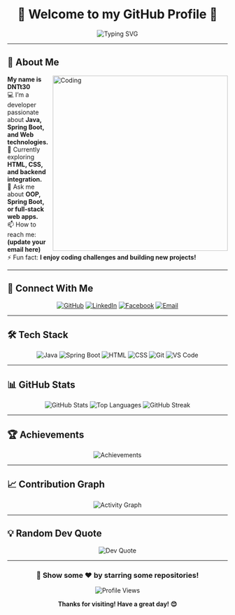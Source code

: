 <div align="center">

# 🌟 Welcome to my GitHub Profile 🌟

<img src="https://readme-typing-svg.herokuapp.com?font=Fira+Code&size=32&duration=2800&pause=2000&color=00D9FF&center=true&vCenter=true&width=600&lines=Hi+there!+I'm+DNTt30;Welcome+to+my+GitHub!" alt="Typing SVG" />

</div>

---

## 👋 About Me

<img align="right" alt="Coding" width="400" src="https://raw.githubusercontent.com/abhisheknaiidu/abhisheknaiidu/master/code.gif">

**My name is DNTt30**  
💻 I’m a developer passionate about **Java, Spring Boot, and Web technologies.**  
🌱 Currently exploring **HTML, CSS, and backend integration.**  
💬 Ask me about **OOP, Spring Boot, or full-stack web apps.**  
📫 How to reach me: **(update your email here)**  
⚡ Fun fact: **I enjoy coding challenges and building new projects!**

---

## 🔗 Connect With Me

<div align="center">

[![GitHub](https://img.shields.io/badge/GitHub-DNTt30-181717?style=for-the-badge&logo=github)](https://github.com/DNTt30)
[![LinkedIn](https://img.shields.io/badge/LinkedIn-Connect-0077B5?style=for-the-badge&logo=linkedin)](https://linkedin.com)
[![Facebook](https://img.shields.io/badge/Facebook-Follow-1877F2?style=for-the-badge&logo=facebook)](https://byvn.net/XW6g)
[![Email](https://img.shields.io/badge/Email-Contact_me-D14836?style=for-the-badge&logo=gmail&logoColor=white)](mailto:duongngoctund2004@gmail.com)

</div>

---

## 🛠️ Tech Stack

<div align="center">

![Java](https://img.shields.io/badge/Java-ED8B00?style=for-the-badge&logo=openjdk&logoColor=white)
![Spring Boot](https://img.shields.io/badge/Spring_Boot-6DB33F?style=for-the-badge&logo=spring-boot&logoColor=white)
![HTML](https://img.shields.io/badge/HTML5-E34F26?style=for-the-badge&logo=html5&logoColor=white)
![CSS](https://img.shields.io/badge/CSS3-1572B6?style=for-the-badge&logo=css3&logoColor=white)
![Git](https://img.shields.io/badge/Git-F05032?style=for-the-badge&logo=git&logoColor=white)
![VS Code](https://img.shields.io/badge/VS_Code-007ACC?style=for-the-badge&logo=visual-studio-code&logoColor=white)

</div>

---

## 📊 GitHub Stats

<div align="center">

![GitHub Stats](https://github-readme-stats.vercel.app/api?username=DNTt30&show_icons=true&theme=radical)
![Top Languages](https://github-readme-stats.vercel.app/api/top-langs/?username=DNTt30&layout=compact&theme=radical)
![GitHub Streak](https://github-readme-streak-stats.herokuapp.com/?user=DNTt30&theme=radical)

</div>

---

## 🏆 Achievements

<div align="center">

![Achievements](https://github-profile-trophy.vercel.app/?username=DNTt30&theme=radical&no-frame=true&no-bg=true&margin-w=4)

</div>

---

## 📈 Contribution Graph

<div align="center">

![Activity Graph](https://github-readme-activity-graph.vercel.app/graph?username=DNTt30&theme=react-dark&hide_border=true)

</div>

---

## 💡 Random Dev Quote

<div align="center">

![Dev Quote](https://quotes-github-readme.vercel.app/api?type=horizontal&theme=radical)

</div>

---

<div align="center">

### 🌟 Show some ❤️ by starring some repositories!

![Profile Views](https://komarev.com/ghpvc/?username=DNTt30&color=brightgreen&style=for-the-badge)

**Thanks for visiting! Have a great day! 😊**

</div>
